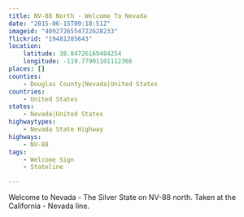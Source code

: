 ```yaml
---
title: NV-88 North - Welcome To Nevada
date: "2015-06-15T09:18:51Z"
imageid: "4092726554722628233"
flickrid: "19481285643"
location:
    latitude: 38.84726169484254
    longitude: -119.77901101112366
places: []
counties:
    - Douglas County|Nevada|United States
countries:
    - United States
states:
    - Nevada|United States
highwaytypes:
    - Nevada State Highway
highways:
    - NV-88
tags:
    - Welcome Sign
    - Stateline

---
```

Welcome to Nevada - The Silver State on NV-88 north.  Taken at the California - Nevada line.